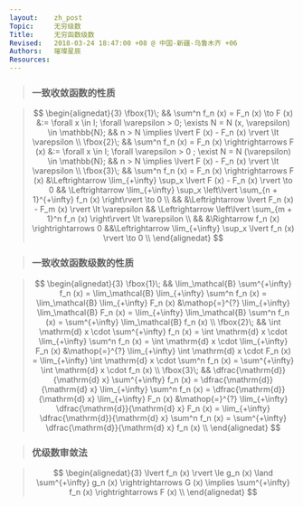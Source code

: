```yaml
---
layout:    zh_post
Topic:     无穷级数
Title:     无穷函数级数
Revised:   2018-03-24 18:47:00 +08 @ 中国-新疆-乌鲁木齐 +06
Authors:   璀璨星辰
Resources:
---
```


> ### 一致收敛函数的性质

> $$
> \begin{alignedat}{3}
> \fbox{1}\; &&               \sum^n f_n (x) = F_n (x) \to F (x) &:= \forall x \in I; \forall \varepsilon > 0; \exists N = N (x, \varepsilon) \in \mathbb{N}; && n > N \implies \lvert F (x) - F_n (x) \rvert \lt \varepsilon \\
> \fbox{2}\; && \sum^n f_n (x) = F_n (x) \rightrightarrows F (x) &:= \forall x \in I; \forall \varepsilon > 0 ; \exist N = N (\varepsilon) \in \mathbb{N};    && n > N \implies \lvert F (x) - F_n (x) \rvert \lt \varepsilon \\
> \fbox{3}\; && \sum^n f_n (x) = F_n (x) \rightrightarrows F (x) &\Leftrightarrow \lim_{+\infty} \sup_x \lvert F (x) - F_n (x) \rvert \to 0                   && \Leftrightarrow \lim_{+\infty} \sup_x \left\lvert \sum_{n + 1}^{+\infty} f_n (x) \right\rvert \to 0 \\
>            &&                                                  &\Leftrightarrow  \lvert F_n (x) - F_m (x) \rvert \lt \varepsilon                            && \Leftrightarrow \left\lvert \sum_{m + 1}^n f_n (x) \right\rvert \lt \varepsilon \\
>            &&                                                  &\Rightarrow f_n (x) \rightrightarrows 0                                                     &&\Leftrightarrow \lim_{+\infty} \sup_x \lvert f_n (x) \rvert \to 0 \\
> \end{alignedat}
> $$
>

> ### 一致收敛函数级数的性质

> $$
> \begin{alignedat}{3}
> \fbox{1}\; &&                                                 \lim_\mathcal{B} \sum^{+\infty} f_n (x) = \lim_\mathcal{B} \lim_{+\infty} \sum^n f_n (x) = \lim_\mathcal{B} \lim_{+\infty} F_n (x) &\mathop{=}^{?} \lim_{+\infty} \lim_\mathcal{B} F_n (x) = \lim_{+\infty} \lim_\mathcal{B} \sum^n f_n (x) = \sum^{+\infty} \lim_\mathcal{B} f_n (x) \\
> \fbox{2}\; &&                            \int \mathrm{d} x \cdot \sum^{+\infty} f_n (x) = \int \mathrm{d} x \cdot \lim_{+\infty} \sum^n f_n (x) = \int \mathrm{d} x \cdot \lim_{+\infty} F_n (x) &\mathop{=}^{?} \lim_{+\infty} \int \mathrm{d} x \cdot F_n (x) = \lim_{+\infty} \int \mathrm{d} x \cdot \sum^n f_n (x) = \sum^{+\infty} \int \mathrm{d} x \cdot f_n (x) \\
> \fbox{3}\; && \dfrac{\mathrm{d}}{\mathrm{d} x} \sum^{+\infty} f_n (x) = \dfrac{\mathrm{d}}{\mathrm{d} x} \lim_{+\infty} \sum^n f_n (x) = \dfrac{\mathrm{d}}{\mathrm{d} x} \lim_{+\infty} F_n (x) &\mathop{=}^{?} \lim_{+\infty} \dfrac{\mathrm{d}}{\mathrm{d} x} F_n (x) = \lim_{+\infty} \dfrac{\mathrm{d}}{\mathrm{d} x} \sum^n f_n (x) = \sum^{+\infty} \dfrac{\mathrm{d}}{\mathrm{d} x} f_n (x) \\
> \end{alignedat}
> $$
>

> ### 优级数审敛法

> $$
> \begin{alignedat}{3}
> \lvert f_n (x) \rvert \le g_n (x) \land \sum^{+\infty} g_n (x) \rightrightarrows G (x) \implies \sum^{+\infty} f_n (x) \rightrightarrows F (x) \\
> \end{alignedat}
> $$
>

